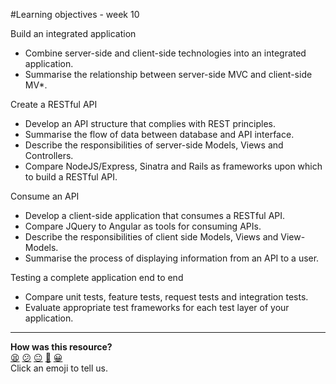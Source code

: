 #Learning objectives - week 10

Build an integrated application
* Combine server-side and client-side technologies into an integrated application.
* Summarise the relationship between server-side MVC and client-side MV*.

Create a RESTful API
* Develop an API structure that complies with REST principles. 
* Summarise the flow of data between database and API interface.
* Describe the responsibilities of server-side Models, Views and Controllers.
* Compare NodeJS/Express, Sinatra and Rails as frameworks upon which to build a RESTful API.

Consume an API
* Develop a client-side application that consumes a RESTful API.
* Compare JQuery to Angular as tools for consuming APIs.
* Describe the responsibilities of client side Models, Views and View-Models.
* Summarise the process of displaying information from an API to a user.

Testing a complete application end to end
* Compare unit tests, feature tests, request tests and integration tests. 
* Evaluate appropriate test frameworks for each test layer of your application.

<!-- BEGIN GENERATED SECTION DO NOT EDIT -->

---

**How was this resource?**  
[😫](https://airtable.com/shrUJ3t7KLMqVRFKR?prefill_Repository=course&prefill_File=makermix/makermix_learning_objectives.md&prefill_Sentiment=😫) [😕](https://airtable.com/shrUJ3t7KLMqVRFKR?prefill_Repository=course&prefill_File=makermix/makermix_learning_objectives.md&prefill_Sentiment=😕) [😐](https://airtable.com/shrUJ3t7KLMqVRFKR?prefill_Repository=course&prefill_File=makermix/makermix_learning_objectives.md&prefill_Sentiment=😐) [🙂](https://airtable.com/shrUJ3t7KLMqVRFKR?prefill_Repository=course&prefill_File=makermix/makermix_learning_objectives.md&prefill_Sentiment=🙂) [😀](https://airtable.com/shrUJ3t7KLMqVRFKR?prefill_Repository=course&prefill_File=makermix/makermix_learning_objectives.md&prefill_Sentiment=😀)  
Click an emoji to tell us.

<!-- END GENERATED SECTION DO NOT EDIT -->
